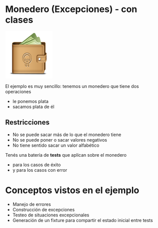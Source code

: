 # Monedero (Excepciones) - con clases

<img src="img/monedero.png" height="150" width="150">

El ejemplo es muy sencillo: tenemos un monedero que tiene dos operaciones

* le ponemos plata
* sacamos plata de él

## Restricciones

* No se puede sacar más de lo que el monedero tiene
* No se puede poner o sacar valores negativos
* No tiene sentido sacar un valor alfabético

Tenés una batería de **tests** que aplican sobre el monedero 

* para los casos de éxito
* y para los casos con error

# Conceptos vistos en el ejemplo

* Manejo de errores 
* Construcción de excepciones
* Testeo de situaciones excepcionales
* Generación de un fixture para compartir el estado inicial entre tests


